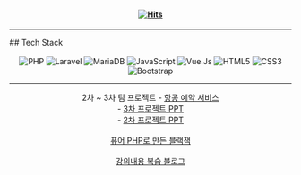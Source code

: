 #### <div align=center>[![Hits](https://hits.seeyoufarm.com/api/count/incr/badge.svg?url=https%3A%2F%2Fgithub.com%2FLDH1103&count_bg=%23A2DBEE&title_bg=%23EEA8CC&icon=github.svg&icon_color=%23E7E7E7&title=Hits&edge_flat=false)](https://hits.seeyoufarm.com)
</div>

<hr>
## Tech Stack
<br>
<br>
<div align=center>
  <img alt="PHP" src ="https://img.shields.io/badge/PHP-777BB4.svg?&style=for-the-badge&logo=PHP&logoColor=white"/>
  <img alt="Laravel" src ="https://img.shields.io/badge/Laravel-FF2D20.svg?&style=for-the-badge&logo=Laravel&logoColor=white"/>
  <img alt="MariaDB" src ="https://img.shields.io/badge/MariaDB-003545.svg?&style=for-the-badge&logo=MariaDB&logoColor=white"/>
  <img alt="JavaScript" src ="https://img.shields.io/badge/JavaScript-F7DF1E.svg?&style=for-the-badge&logo=JavaScript&logoColor=white"/>
  <img alt="Vue.Js" src ="https://img.shields.io/badge/Vue.Js-4FC08D.svg?&style=for-the-badge&logo=Vue.Js&logoColor=white"/>
  <img alt="HTML5" src ="https://img.shields.io/badge/HTML5-E34F26.svg?&style=for-the-badge&logo=HTML5&logoColor=white"/>
  <img alt="CSS3" src ="https://img.shields.io/badge/CSS3-1572B6.svg?&style=for-the-badge&logo=CSS3&logoColor=white"/>
  <img alt="Bootstrap" src ="https://img.shields.io/badge/Bootstrap-7952B3.svg?&style=for-the-badge&logo=Bootstrap&logoColor=white"/>
</div>
<hr>
<div align=center>
  2차 ~ 3차 팀 프로젝트 - <a href="https://github.com/PHP-506-airplane/PHP-506-airplane">항공 예약 서비스</a>
  <br>
  - <a href="https://www.canva.com/design/DAFpsj82YXU/Hc7XI8i9ZYnJeciYjWgoEw/edit?utm_content=DAFpsj82YXU&utm_campaign=designshare&utm_medium=link2&utm_source=sharebutton">3차 프로젝트 PPT</a>
  <br>
  - <a href="https://www.canva.com/design/DAFnEX5iQKM/-WBYP7QO0kpcYiApSAmmCw/edit?utm_content=DAFnEX5iQKM&utm_campaign=designshare&utm_medium=link2&utm_source=sharebutton">2차 프로젝트 PPT</a>
  <br>
  <br>
  <a href="http://ldh1103.dothome.co.kr/blackjack.php">퓨어 PHP로 만든 블랙잭</a>
  <br>
  <br>
  <a href="https://ldh1123.tistory.com/">강의내용 복습 블로그</a>
  <br>
  <br>
</div>


